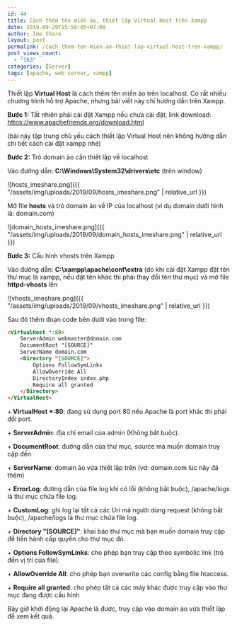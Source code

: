 ```yaml
---
id: 44
title: Cách thêm tên miền ảo, thiết lập Virtual Host trên Xampp
date: 2019-09-29T15:58:05+07:00
author: Ime Share
layout: post
permalink: /cach-them-ten-mien-ao-thiet-lap-virtual-host-tren-xampp/
post_views_count:
  - "163"
categories: [Server]
tags: [apache, web server, xampp]
---
```

<span>Thiết lập <strong>Virtual Host</strong> là cách thêm tên miền ảo trên localhost. Có rất nhiều chương trình hỗ trợ Apache, nhưng bài viết này chỉ hướng dẫn trên Xampp.</span>

<span><strong>Bước 1:</strong> Tất nhiên phải cài đặt Xampp nếu chưa cài đặt, link download: <a href="https://www.apachefriends.org/download.html">https://www.apachefriends.org/download.html</a></span>

(bài này tập trung chủ yếu cách thiết lập Virtual Host nên không hướng dẫn chi tiết cách cài đặt xampp nhé)

<span><strong>Bước 2:</strong> Trỏ domain ảo cần thiết lập về localhost</span>

<span>Vào đường dẫn: <strong>C:\Windows\System32\drivers\etc</strong> (trên window) </span>

![hosts_imeshare.png]({{ "/assets/img/uploads/2019/09/hosts_imeshare.png" | relative_url }})

<span>Mở file <strong>hosts</strong> và trỏ domain ảo về IP của localhost (ví dụ domain dưới hình là: domain.com)</span>

![domain_hosts_imeshare.png]({{ "/assets/img/uploads/2019/09/domain_hosts_imeshare.png" | relative_url }})

<span><strong>Bước 3:</strong> Cấu hình vhosts trên Xampp</span>

<span>Vào đường dẫn: <strong>C:\xampp\apache\conf\extra</strong> (do khi cài đặt Xampp đặt tên thư mục là xampp, nếu đặt tên khác thì phải thay đổi tên thư mục) và mở file <strong>httpd-vhosts</strong> lên</span>

![vhosts_imeshare.png]({{ "/assets/img/uploads/2019/09/vhosts_imeshare.png" | relative_url }})

<span>Sau đó thêm đoạn code bên dưới vào trong file:</span>

```html
<VirtualHost *:80>
	ServerAdmin webmaster@domain.com
	DocumentRoot "[SOURCE]"
	ServerName domain.com
	<Directory "[SOURCE]">
		Options FollowSymLinks
		AllowOverride All
		DirectoryIndex index.php
		Require all granted
	</Directory>
</VirtualHost>
```

<span>+<strong> VirtualHost *:80</strong>: đang sử dụng port 80 nếu Apache là port khác thì phải đổi port.</span>

<span>+ <strong>ServerAdmin</strong>: địa chỉ email của admin (Không bắt buộc).</span>

<span>+ <strong>DocumentRoot</strong>: đường dẫn của thư mục, source mà muốn domain truy cập đến</span>

<span>+ <strong>ServerName</strong>: domain ảo vừa thiết lập trên (vd: domain.com lúc nãy đã thêm)</span>

<span>+ <strong>ErrorLog</strong>: đường dẫn của file log khi có lỗi (không bắt buộc), /apache/logs là thư mục chứa file log.</span>

<span>+ <strong>CustomLog</strong>: ghi log lại tất cả các Uri mà người dùng request (không bắt buộc), /apache/logs là thư mục chứa file log.</span>

<span>+ <strong>Directory "[SOURCE]"</strong>: khai báo thư mục mà bạn muốn domain truy cập để tiến hành cấp quyền cho thư mục đó.</span>

<span>+ <strong>Options FollowSymLinks</strong>: cho phép bạn truy cập theo symbolic link (trỏ đến vị trí của file).</span>

<span>+ <strong>AllowOverride All</strong>: cho phép bạn overwrite các config bằng file htaccess.</span>

<span>+ <strong>Require all granted</strong>: cho phép tất cả các máy khác được truy cập vào thư mục đang được cấu hình</span>

<span>Bây giờ khởi động lại Apache là được, truy cập vào domain ảo vừa thiết lập để xem kết quả. </span>